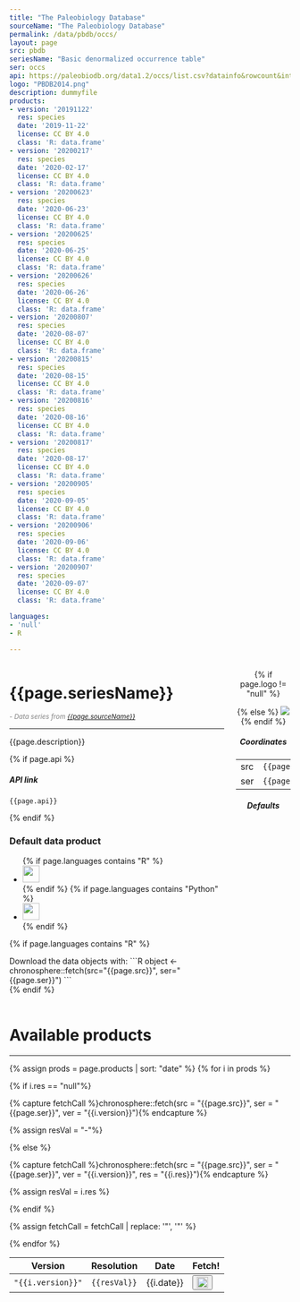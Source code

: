 ```yaml
---
title: "The Paleobiology Database"
sourceName: "The Paleobiology Database"
permalink: /data/pbdb/occs/
layout: page
src: pbdb
seriesName: "Basic denormalized occurrence table"
ser: occs
api: https://paleobiodb.org/data1.2/occs/list.csv?datainfo&rowcount&interval=Ediacaran,Holocene&show=class,classext,genus,subgenus,coll,coords,loc,paleoloc,strat,stratext,lith,env,ref,crmod,timebins,timecompare
logo: "PBDB2014.png"
description: dummyfile
products:
- version: '20191122'
  res: species
  date: '2019-11-22'
  license: CC BY 4.0
  class: 'R: data.frame'
- version: '20200217'
  res: species
  date: '2020-02-17'
  license: CC BY 4.0
  class: 'R: data.frame'
- version: '20200623'
  res: species
  date: '2020-06-23'
  license: CC BY 4.0
  class: 'R: data.frame'
- version: '20200625'
  res: species
  date: '2020-06-25'
  license: CC BY 4.0
  class: 'R: data.frame'
- version: '20200626'
  res: species
  date: '2020-06-26'
  license: CC BY 4.0
  class: 'R: data.frame'
- version: '20200807'
  res: species
  date: '2020-08-07'
  license: CC BY 4.0
  class: 'R: data.frame'
- version: '20200815'
  res: species
  date: '2020-08-15'
  license: CC BY 4.0
  class: 'R: data.frame'
- version: '20200816'
  res: species
  date: '2020-08-16'
  license: CC BY 4.0
  class: 'R: data.frame'
- version: '20200817'
  res: species
  date: '2020-08-17'
  license: CC BY 4.0
  class: 'R: data.frame'
- version: '20200905'
  res: species
  date: '2020-09-05'
  license: CC BY 4.0
  class: 'R: data.frame'
- version: '20200906'
  res: species
  date: '2020-09-06'
  license: CC BY 4.0
  class: 'R: data.frame'
- version: '20200907'
  res: species
  date: '2020-09-07'
  license: CC BY 4.0
  class: 'R: data.frame'

languages:
- 'null'
- R

---
```


<script src="{{site.url}}{{site.baseurl}}/assets/js/tabs.js"></script>
<script src="{{site.url}}{{site.baseurl}}/assets/js/clipboard.min.js"></script>


<script src="{{site.url}}{{site.baseurl}}/assets/js/jquery-3.7.0.js"></script>  <!--Add JQuery-->
<script src="{{site.url}}{{site.baseurl}}/assets/js/jquery.dataTables.min.js"></script>
<link rel="stylesheet" type="text/css" href="{{site.url}}{{site.baseurl}}/assets/css/jquery.dataTables.min.css" />

<div class="columns">
<div class="column is-8" markdown="1">

#  {{page.seriesName}} 

<small style="color:gray"><i> - Data series from <a href="{{site.url}}{{site.baseurl}}/data/{{page.src}}/">{{page.sourceName}}</a></i></small> 

<hr>


{{page.description}}

{% if page.api %}
<div style="overflow-wrap:break-word" markdown="1">

##### API link 

<code>{{page.api}}</code>

</div>
{% endif %}

### Default data product

<div class="tabs is-boxed">
  <ul>
{% if page.languages contains "R" %}
    <li class="tab is-active" onclick="openTab(event,'r-default')"><a><img src="{{site.url}}{{site.baseurl}}/images/logos/RlogoNew.png" style="width:30px"></a></li>
{% endif %}
{% if page.languages contains "Python" %}
    <li class="tab" onclick="openTab(event,'py-default')"><a><img src="{{site.url}}{{site.baseurl}}/images/logos/Python-logo-notext.png" style="width:30px"></a></li>
{% endif %}
  </ul>
</div>

<div class="container section">

{% if page.languages contains "R" %}
<div class="content-tab" id="r-default" markdown="1">
Download the data objects with:
```R
object <- chronosphere::fetch(src="{{page.src}}", ser="{{page.ser}}")
```
</div>
{% endif %}
<div class="content-tab" id="py-default" style="display:none" markdown="1">
```python
Python code!
```
</div>
</div>



</div>

<div class="column is-4 box" markdown="1" style="text-align:center">

{% if page.logo != "null" %}

{% else %}
<img src="{{site.url}}{{site.baseurl}}/images/chronos_logos/generic.svg" style="max-width:200px">
{% endif %}

##### Coordinates

<table>
<tr> <td> src </td> <td><code>{{page.src}}</code> </td></tr>
<tr> <td> ser </td> <td><code>{{page.ser}}</code> </td></tr>
</table>

##### Defaults

</div>


</div>

<br>

# Available products

* * *


<table class="display" id="my-table">
<thead>
<tr><th>Version</th><th>Resolution</th> <th>Date</th> <th>Fetch!</th></tr>
</thead>

<tbody>

{% assign prods = page.products | sort: "date" %}
{% for i in prods %}

<tr> 
{% if i.res == "null"%}

{% capture fetchCall %}chronosphere::fetch(src = "{{page.src}}", ser = "{{page.ser}}", ver = "{{i.version}}"){% endcapture %}

{% assign resVal = "-"%} 

{% else %}

{% capture fetchCall %}chronosphere::fetch(src = "{{page.src}}", ser = "{{page.ser}}", ver = "{{i.version}}", res = "{{i.res}}"){% endcapture %}

{% assign resVal = i.res %} 

{% endif %}

{% assign fetchCall = fetchCall | replace: '"', '\"' %} 

<td> <code>"{{i.version}}"</code></td>
<td> <code>{{resVal}}</code> </td>
<td> {{i.date}} </td>
<td> 
	<button class="button is-small" onclick='myFunction("{{fetchCall}}")' style="font-size:0.5rem">
		<img src="{{site.url}}{{site.baseurl}}/images/misc/copy-to-clipboard_R.svg" style="width:20px"> 
	</button> 
</td>
</tr>

{% endfor %}

</tbody>
</table>


<script>
new DataTable('#my-table');
</script>

<script>
function myFunction(message) {
   // Copy the text inside the text field
  navigator.clipboard.writeText(message);
} 
</script>
